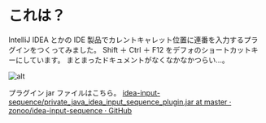 # これは？
IntelliJ IDEA とかの IDE 製品でカレントキャレット位置に連番を入力するプラグインをつくってみました。
Shift ＋ Ctrl ＋ F12 をデフォのショートカットキーにしています。
まとまったドキュメントがなくなかなかつらい…。

![alt](https://raw.githubusercontent.com/zonoo/idea-input-sequence/master/dist/image.gif "title")

プラグイン jar ファイルはこちら。
[idea-input-sequence/private_java_idea_input_sequence_plugin.jar at master · zonoo/idea-input-sequence · GitHub](https://github.com/zonoo/idea-input-sequence/blob/master/dist/private_java_idea_input_sequence_plugin.jar)
